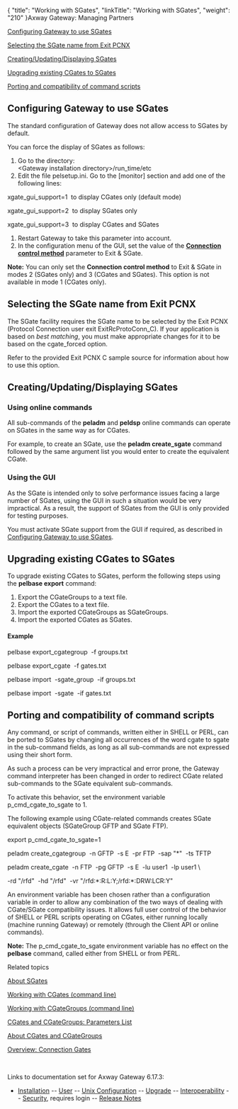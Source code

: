 {
    "title": "Working with SGates",
    "linkTitle": "Working with SGates",
    "weight": "210"
}<span class="mc-variable axway_variables.Component_Long_Name variable">Axway Gateway</span>: Managing Partners

[Configuring Gateway to use SGates](#config_gw_for_sgates)

[Selecting the SGate name from Exit PCNX](#selecting_sgate_name_f_exit)

[Creating/Updating/Displaying SGates](#creating_updating_displaying_sgates)

[Upgrading existing CGates to SGates](#migrating_existing_cgates_to_sgates)

[Porting and compatibility of command scripts](#porting_and_compatibility_of_command_scripts)

<span id="config_gw_for_sgates"></span>

## Configuring Gateway to use SGates

The standard configuration of Gateway does not allow access to SGates by default.

You can force the display of SGates as follows:

1.  Go to the directory:<span class="code">  
    &lt;Gateway installation directory>/run\_time/etc</span>
2.  Edit the file <span class="code">pelsetup.ini</span>. Go to the <span class="code">\[monitor\]</span> section and add one of the following lines:

<span class="code">xgate\_gui\_support=1</span>  to display CGates only (default mode)

<span class="code">xgate\_gui\_support=2</span>  to display SGates only

<span class="code">xgate\_gui\_support=3</span>  to display CGates and SGates

1.  Restart Gateway to take this parameter into account.
2.  In the configuration menu of the GUI, set the value of the <span style="font-weight: bold;">[Connection control method](../../../configuration_start_here/config_gateway_paras#connection_control_method)</span> parameter to Exit & SGate.

<span style="font-weight: bold;">Note:</span> You can only set the <span style="font-weight: bold;">Connection control method</span> to Exit & SGate in modes 2 (SGates only) and 3 (CGates and SGates). This option is not available in mode 1 (CGates only).

<span id="selecting_sgate_name_f_exit"></span>

## Selecting the SGate name from Exit PCNX

The SGate facility requires the SGate name to be selected by the Exit PCNX (Protocol Connection user exit ExitRcProtoConn\_C). If your application is based on <span style="font-style: italic;">best matching</span>, you must make appropriate changes for it to be based on the <span class="code">cgate\_forced</span> option.

Refer to the provided Exit PCNX C sample source for information about how to use this option.

<span id="creating_updating_displaying_sgates"></span>

## Creating/Updating/Displaying SGates

### Using online commands

All sub-commands of the <span class="code" style="font-weight: bold;">peladm</span> and <span class="code" style="font-weight: bold;">peldsp</span> online commands can operate on SGates in the same way as for CGates.

For example, to create an SGate, use the <span class="code" style="font-weight: bold;">peladm create\_sgate</span> command followed by the same argument list you would enter to create the equivalent CGate.

### Using the GUI

As the SGate is intended only to solve performance issues facing a large number of SGates, using the GUI in such a situation would be very impractical. As a result, the support of SGates from the GUI is only provided for testing purposes.

You must activate SGate support from the GUI if required, as described in [Configuring Gateway to use SGates](#config_gw_for_sgates).

<span id="migrating_existing_cgates_to_sgates"></span>

## Upgrading existing CGates to SGates

To upgrade existing CGates to SGates, perform the following steps using the <span class="code" style="font-weight: bold;">pelbase export</span> command:

1.  Export the CGateGroups to a text file.
2.  Export the CGates to a text file.
3.  Import the exported CGateGroups as SGateGroups.
4.  Import the exported CGates as SGates.

#### Example

pelbase export\_cgategroup  -f groups.txt

pelbase export\_cgate  -f gates.txt

pelbase import  -sgate\_group  -if groups.txt

pelbase import  -sgate  -if gates.txt

<span id="porting_and_compatibility_of_command_scripts"></span>

## Porting and compatibility of command scripts

Any command, or script of commands, written either in SHELL or PERL, can be ported to SGates by changing all occurrences of the word <span class="code">cgate</span> to <span class="code">sgate</span> in the sub-command fields, as long as all sub-commands are not expressed using their short form.

As such a process can be very impractical and error prone, the Gateway command interpreter has been changed in order to redirect CGate related sub-commands to the SGate equivalent sub-commands.

To activate this behavior, set the environment variable <span class="code">p\_cmd\_cgate\_to\_sgate</span> to <span class="code">1</span>.

The following example using CGate-related commands creates SGate equivalent objects (SGateGroup GFTP and SGate FTP).

export p\_cmd\_cgate\_to\_sgate=1

peladm create\_cgategroup  -n GFTP  -s E  -pr FTP  -sap "\*"  -ts TFTP

peladm create\_cgate  -n FTP  -pg GFTP  -s E  -lu user1  -lp user1 \\

-rd "/rfd"  -hd "/rfd"  -vr "/rfd:\*:R:L:Y;/rfd:\*:DRW:LCR:Y"

An environment variable has been chosen rather than a configuration variable in order to allow any combination of the two ways of dealing with CGate/SGate compatibility issues. It allows full user control of the behavior of SHELL or PERL scripts operating on CGates, either running locally (machine running Gateway) or remotely (through the Client API or online commands).

<span style="font-weight: bold;">Note:</span> The <span class="code">p\_cmd\_cgate\_to\_sgate</span> environment variable has no effect on the <span class="code" style="font-weight: bold;">pelbase</span> command, called either from SHELL or from PERL.

Related topics

[About SGates](../sgates_about)

[Working with CGates (command line)](../working_with_cgates_cli)

[Working with CGateGroups (command line)](../working_with_cgates_cli/working_with_cgategroups_cli)

[CGates and CGateGroups: Parameters List](../working_with_cgates_cli/cgates_parameter_list)

[About CGates and CGateGroups](../)

[Overview: Connection Gates](../../../ov_gateway/ov_connection_gates)

 

Links to documentation set for Axway Gateway <span class="mc-variable axway_variables.Release_Number variable">6.17.3</span>:

-   [Installation](/bundle/Gateway_6173_InstallationGuide_allOS_en_HTML5/page/Content/start_page.htm) -- [User](/bundle/Gateway_6173_UsersGuide_allOS_en_HTML5/page/Content/start_page.htm) -- [Unix Configuration](/bundle/Gateway_6173_ConfigurationGuide_UNIX_en_HTML5/page/Content/start_page.htm) -- [Upgrade](/bundle/Gateway_6173_UpgradeGuide_allOS_en_HTML5/page/Content/start_page.htm) -- [Interoperability](/bundle/Gateway_6173_InteroperabilityGuide_allOS_en_HTML5/page/Content/start_page.htm) -- [Security](/bundle/Gateway_6173_SecurityGuide_allOS_en_HTML5/page/Content/start_page.htm), requires login -- [Release Notes](/bundle/Gateway_6173_ReleaseNotes_allOS_en_HTML5/page/Content/Gateway_ReleaseNotes_allOS_en.htm)
